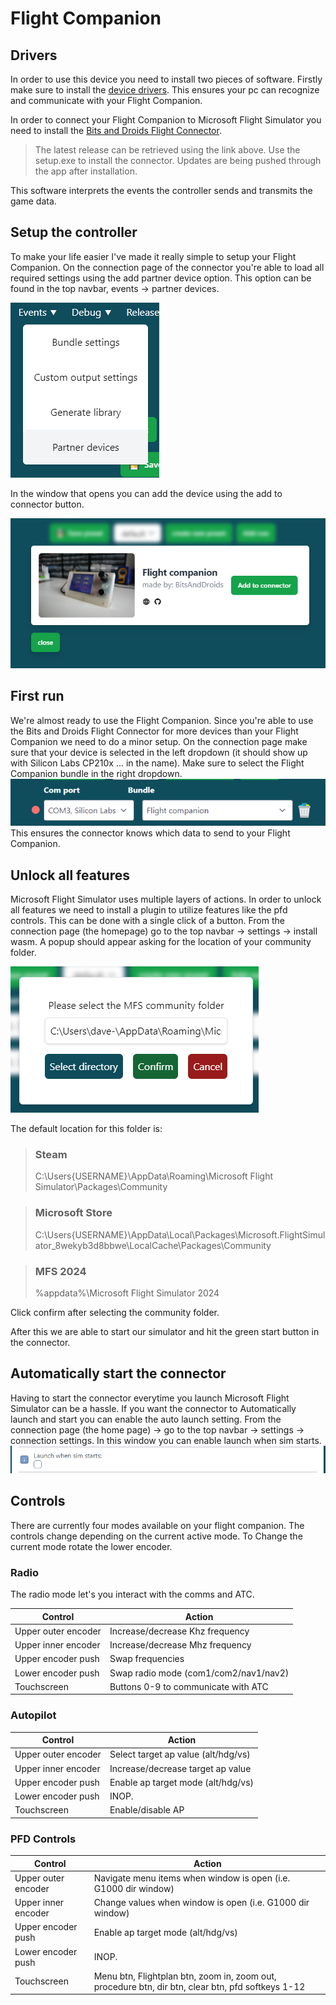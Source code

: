 # Flight Companion

## Drivers

In order to use this device you need to install two pieces of software.
Firstly make sure to install the [device drivers](https://www.silabs.com/documents/public/software/CP210x_Universal_Windows_Driver.zip).
This ensures your pc can recognize and communicate with your Flight Companion.

In order to connect your Flight Companion to Microsoft Flight Simulator you need to install the [Bits and Droids Flight Connector](https://github.com/BitsAndDroids/FlightConnector-Rust/releases/latest).

> The latest release can be retrieved using the link above.
> Use the setup.exe to install the connector.
> Updates are being pushed through the app after installation.

This software interprets the events the controller sends and transmits the game data.

## Setup the controller

To make your life easier I've made it really simple to setup your Flight Companion.
On the connection page of the connector you're able to load all required settings using the add partner device option.
This option can be found in the top navbar, events -> partner devices.

![events menu](./images/flight_companion/events_menu.png)

In the window that opens you can add the device using the add to connector button.

![partner device window](./images/flight_companion/partner_device_window.png)

## First run

We're almost ready to use the Flight Companion.
Since you're able to use the Bits and Droids Flight Connector for more devices than your Flight Companion we need to do a minor setup.
On the connection page make sure that your device is selected in the left dropdown (it should show up with Silicon Labs CP210x ... in the name).
Make sure to select the Flight Companion bundle in the right dropdown.
![Setup connection](./images/flight_companion/com_settings.png)
This ensures the connector knows which data to send to your Flight Companion.

## Unlock all features

Microsoft Flight Simulator uses multiple layers of actions.
In order to unlock all features we need to install a plugin to utilize features like the pfd controls.
This can be done with a single click of a button.
From the connection page (the homepage) go to the top navbar -> settings -> install wasm.
A popup should appear asking for the location of your community folder.

![Enter community path](./images/flight_companion/community_folder.png)

The default location for this folder is:

> ### Steam
>
> C:\Users\{USERNAME}\AppData\Roaming\Microsoft Flight Simulator\Packages\Community

> ### Microsoft Store
>
> C:\Users\{USERNAME}\AppData\Local\Packages\Microsoft.FlightSimulator_8wekyb3d8bbwe\LocalCache\Packages\Community

> ### MFS 2024
>
> %appdata%\Microsoft Flight Simulator 2024

Click confirm after selecting the community folder.

After this we are able to start our simulator and hit the green start button in the connector.

## Automatically start the connector

Having to start the connector everytime you launch Microsoft Flight Simulator can be a hassle.
If you want the connector to Automatically launch and start you can enable the auto launch setting.
From the connection page (the home page) -> go to the top navbar -> settings -> connection settings.
In this window you can enable launch when sim starts.
![launch when sim starts](./images/flight_companion/launch_on_start.png)

## Controls

There are currently four modes available on your flight companion.
The controls change depending on the current active mode.
To Change the current mode rotate the lower encoder.

### Radio

The radio mode let's you interact with the comms and ATC.

| Control             | Action                                |
| ------------------- | ------------------------------------- |
| Upper outer encoder | Increase/decrease Khz frequency       |
| Upper inner encoder | Increase/decrease Mhz frequency       |
| Upper encoder push  | Swap frequencies                      |
| Lower encoder push  | Swap radio mode (com1/com2/nav1/nav2) |
| Touchscreen         | Buttons 0-9 to communicate with ATC   |

### Autopilot

| Control             | Action                              |
| ------------------- | ----------------------------------- |
| Upper outer encoder | Select target ap value (alt/hdg/vs) |
| Upper inner encoder | Increase/decrease target ap value   |
| Upper encoder push  | Enable ap target mode (alt/hdg/vs)  |
| Lower encoder push  | INOP.                               |
| Touchscreen         | Enable/disable AP                   |

### PFD Controls

| Control             | Action                                                                                            |
| ------------------- | ------------------------------------------------------------------------------------------------- |
| Upper outer encoder | Navigate menu items when window is open (i.e. G1000 dir window)                                   |
| Upper inner encoder | Change values when window is open (i.e. G1000 dir window)                                         |
| Upper encoder push  | Enable ap target mode (alt/hdg/vs)                                                                |
| Lower encoder push  | INOP.                                                                                             |
| Touchscreen         | Menu btn, Flightplan btn, zoom in, zoom out, procedure btn, dir btn, clear btn, pfd softkeys 1-12 |
